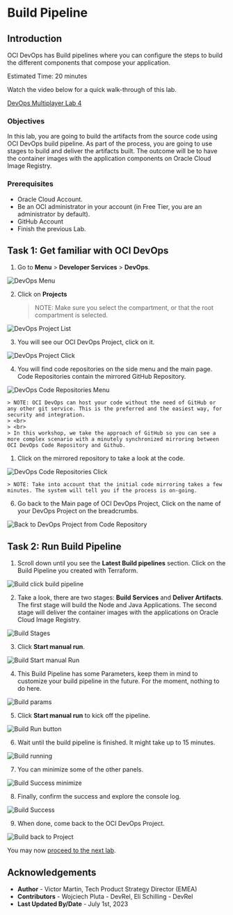 # Build Pipeline

## Introduction

OCI DevOps has Build pipelines where you can configure the steps to build the different components that compose your application.

Estimated Time: 20 minutes

Watch the video below for a quick walk-through of this lab.

[DevOps Multiplayer Lab 4](videohub:1_5x19gk3e)

### Objectives

In this lab, you are going to build the artifacts from the source code using OCI DevOps build pipeline. As part of the process, you are going to use stages to build and deliver the artifacts built. The outcome will be to have the container images with the application components on Oracle Cloud Image Registry.

### Prerequisites

- Oracle Cloud Account.
- Be an OCI administrator in your account (in Free Tier, you are an administrator by default).
- GitHub Account
- Finish the previous Lab.

## Task 1: Get familiar with OCI DevOps

1. Go to **Menu** > **Developer Services** > **DevOps**.
  
  ![DevOps Menu](images/devops-menu.png)

2. Click on **Projects**

    > NOTE: Make sure you select the compartment, or that the root compartment is selected.
  
  ![DevOps Project List](images/devops-project-list.png)

3. You will see our OCI DevOps Project, click on it.

  ![DevOps Project Click](images/devops-project-click.png)

4. You will find code repositories on the side menu and the main page. Code Repositories contain the mirrored GitHub Repository.

  ![DevOps Code Repositories Menu](images/devops-project-code-repositories.png)

    > NOTE: OCI DevOps can host your code without the need of GitHub or any other git service. This is the preferred and the easiest way, for security and integration.
    > <br>
    > <br>
    > In this workshop, we take the approach of GitHub so you can see a more complex scenario with a minutely synchronized mirroring between OCI DevOps Code Repository and Github.

1. Click on the mirrored repository to take a look at the code.

  ![DevOps Code Repositories Click](images/devops-project-code-repositories-click.png)

    > NOTE: Take into account that the initial code mirroring takes a few minutes. The system will tell you if the process is on-going.

6. Go back to the Main page of OCI DevOps Project, Click on the name of your DevOps Project on the breadcrumbs.

  ![Back to DevOps Project from Code Repository](images/devops-code-repository-back.png)

## Task 2: Run Build Pipeline

1. Scroll down until you see the **Latest Build pipelines** section. Click on the Build Pipeline you created with Terraform.

  ![Build click build pipeline](images/devops-build-click-buildpipeline.png)

2. Take a look, there are two stages: **Build Services** and **Deliver Artifacts**. The first stage will build the Node and Java Applications. The second stage will deliver the container images with the applications on Oracle Cloud Image Registry.

  ![Build Stages](images/build-stages.png)

3. Click **Start manual run**.

  ![Build Start manual Run](images/build-stages-start-manual-run.png)

4. This Build Pipeline has some Parameters, keep them in mind to customize your build pipeline in the future. For the moment, nothing to do here.

  ![Build params](images/build-params.png)

5. Click **Start manual run** to kick off the pipeline.

  ![Build Run button](images/build-run-button.png)

6. Wait until the build pipeline is finished. It might take up to 15 minutes.

  ![Build running](images/build-running.png)

7. You can minimize some of the other panels.

  ![Build Success minimize](images/build-success-minimize.png)

8. Finally, confirm the success and explore the console log.

  ![Build Success](images/build-success.png)

9.  When done, come back to the OCI DevOps Project.

  ![Build back to Project](images/build-back.png)

You may now [proceed to the next lab](#next).

## Acknowledgements

* **Author** - Victor Martin, Tech Product Strategy Director (EMEA)
* **Contributors** - Wojciech Pluta - DevRel, Eli Schilling - DevRel
* **Last Updated By/Date** - July 1st, 2023